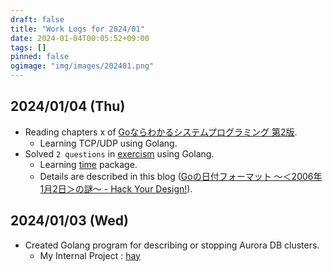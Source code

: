 ```yaml
---
draft: false
title: "Work Logs for 2024/01"
date: 2024-01-04T00:05:52+09:00
tags: []
pinned: false
ogimage: "img/images/202401.png"
---
```


## 2024/01/04 (Thu)

- Reading chapters x of [Goならわかるシステムプログラミング 第2版](https://www.lambdanote.com/products/go-2).
  - Learning TCP/UDP using Golang.
- Solved `2 questions` in [exercism](https://exercism.org/) using Golang.
  - Learning [time](https://pkg.go.dev/time) package.
  - Details are described in this blog ([Goの日付フォーマット 〜＜2006年1月2日＞の謎〜 - Hack Your Design!](https://blog.toshimaru.net/go-time-format/)).

## 2024/01/03 (Wed)

- Created Golang program for describing or stopping Aurora DB clusters.
  - My Internal Project : [hay](https://github.com/haytok/hay)

